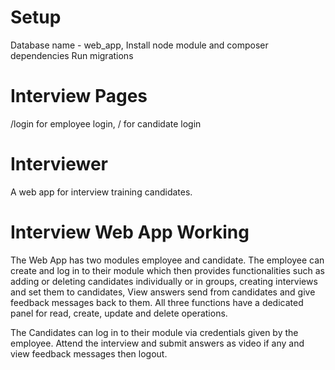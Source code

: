 # Setup
Database name - web_app,
Install node module and composer dependencies
Run migrations

# Interview Pages
/login for employee login,
/ for candidate login

# Interviewer
A web app for interview training candidates.

# Interview Web App Working
The Web App has two modules employee and candidate. The employee can create and log in to their module which then provides functionalities such as adding or deleting candidates individually or in groups, creating interviews and set them to candidates, View answers send from candidates and give feedback messages back to them. All three functions have a dedicated panel for read, create, update and delete operations. 

The Candidates can log in to their module via credentials given by the employee. Attend the interview and submit answers as video if any and view feedback messages then logout.
